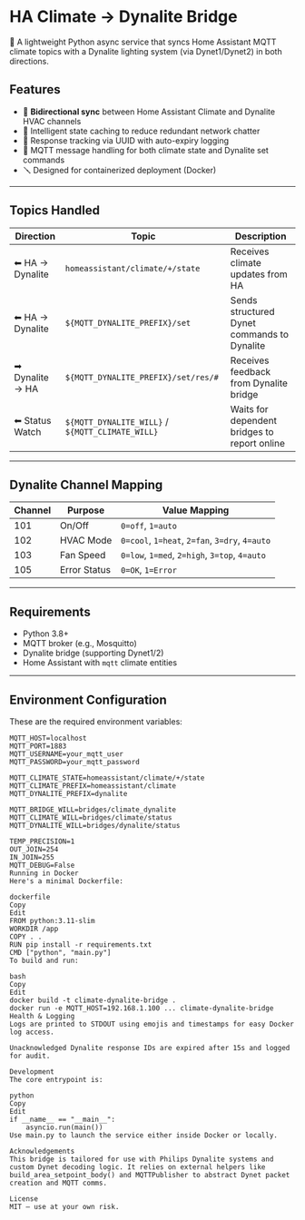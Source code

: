 # HA Climate → Dynalite Bridge

🚀 A lightweight Python async service that syncs Home Assistant MQTT climate topics with a Dynalite lighting system (via Dynet1/Dynet2) in both directions.

## Features

- 🔄 **Bidirectional sync** between Home Assistant Climate and Dynalite HVAC channels
- 🧠 Intelligent state caching to reduce redundant network chatter
- 🧾 Response tracking via UUID with auto-expiry logging
- 📡 MQTT message handling for both climate state and Dynalite set commands
- 🪛 Designed for containerized deployment (Docker)

---

## Topics Handled

| Direction | Topic                                         | Description                                    |
|----------|-----------------------------------------------|------------------------------------------------|
| ⬅ HA → Dynalite | `homeassistant/climate/+/state`              | Receives climate updates from HA               |
| ⬅ HA → Dynalite | `${MQTT_DYNALITE_PREFIX}/set`              | Sends structured Dynet commands to Dynalite    |
| ➡ Dynalite → HA | `${MQTT_DYNALITE_PREFIX}/set/res/#`        | Receives feedback from Dynalite bridge         |
| ⬅ Status Watch | `${MQTT_DYNALITE_WILL}` / `${MQTT_CLIMATE_WILL}` | Waits for dependent bridges to report online  |

---

## Dynalite Channel Mapping

| Channel | Purpose        | Value Mapping                           |
|---------|----------------|------------------------------------------|
| 101     | On/Off         | `0=off`, `1=auto`                        |
| 102     | HVAC Mode      | `0=cool`, `1=heat`, `2=fan`, `3=dry`, `4=auto` |
| 103     | Fan Speed      | `0=low`, `1=med`, `2=high`, `3=top`, `4=auto` |
| 105     | Error Status   | `0=OK`, `1=Error`                        |

---

## Requirements

- Python 3.8+
- MQTT broker (e.g., Mosquitto)
- Dynalite bridge (supporting Dynet1/2)
- Home Assistant with `mqtt` climate entities

---

## Environment Configuration

These are the required environment variables:

```env
MQTT_HOST=localhost
MQTT_PORT=1883
MQTT_USERNAME=your_mqtt_user
MQTT_PASSWORD=your_mqtt_password

MQTT_CLIMATE_STATE=homeassistant/climate/+/state
MQTT_CLIMATE_PREFIX=homeassistant/climate
MQTT_DYNALITE_PREFIX=dynalite

MQTT_BRIDGE_WILL=bridges/climate_dynalite
MQTT_CLIMATE_WILL=bridges/climate/status
MQTT_DYNALITE_WILL=bridges/dynalite/status

TEMP_PRECISION=1
OUT_JOIN=254
IN_JOIN=255
MQTT_DEBUG=False
Running in Docker
Here's a minimal Dockerfile:

dockerfile
Copy
Edit
FROM python:3.11-slim
WORKDIR /app
COPY . .
RUN pip install -r requirements.txt
CMD ["python", "main.py"]
To build and run:

bash
Copy
Edit
docker build -t climate-dynalite-bridge .
docker run -e MQTT_HOST=192.168.1.100 ... climate-dynalite-bridge
Health & Logging
Logs are printed to STDOUT using emojis and timestamps for easy Docker log access.

Unacknowledged Dynalite response IDs are expired after 15s and logged for audit.

Development
The core entrypoint is:

python
Copy
Edit
if __name__ == "__main__":
    asyncio.run(main())
Use main.py to launch the service either inside Docker or locally.

Acknowledgements
This bridge is tailored for use with Philips Dynalite systems and custom Dynet decoding logic. It relies on external helpers like build_area_setpoint_body() and MQTTPublisher to abstract Dynet packet creation and MQTT comms.

License
MIT — use at your own risk.